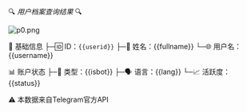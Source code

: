 🔍 *用户档案查询结果* 🔍

![p0.png](https://img.siyouyun.eu.org/file/1740548062053_p0.png)

📌 基础信息
├─🆔 ID：`{{userid}}`
├─📛 姓名：{{fullname}}
└─🌐 用户名：{{username}}

📊 账户状态
├─🤖 类型：{{isbot}}
├─🗣 语言：{{lang}}
└─📈 活跃度：{{status}}

⚠️ 本数据来自Telegram官方API

